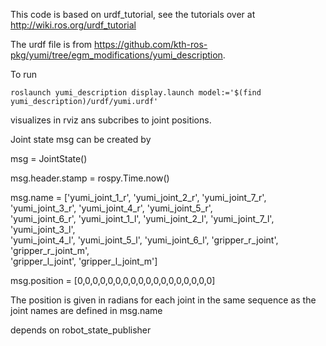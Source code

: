 This code is based on urdf_tutorial, see the tutorials over at http://wiki.ros.org/urdf_tutorial

The urdf file is from https://github.com/kth-ros-pkg/yumi/tree/egm_modifications/yumi_description. 

To run
```
roslaunch yumi_description display.launch model:='$(find yumi_description)/urdf/yumi.urdf'
```
visualizes in rviz ans subcribes to joint positions.

Joint state msg can be created by
    
msg = JointState()

msg.header.stamp = rospy.Time.now()

msg.name = ['yumi_joint_1_r', 'yumi_joint_2_r', 'yumi_joint_7_r', 'yumi_joint_3_r', 'yumi_joint_4_r', 'yumi_joint_5_r', \
            'yumi_joint_6_r', 'yumi_joint_1_l', 'yumi_joint_2_l', 'yumi_joint_7_l', 'yumi_joint_3_l', \
                'yumi_joint_4_l', 'yumi_joint_5_l', 'yumi_joint_6_l', 'gripper_r_joint', 'gripper_r_joint_m',\
                    'gripper_l_joint', 'gripper_l_joint_m']
                    
msg.position = [0,0,0,0,0,0,0,0,0,0,0,0,0,0,0,0,0,0]

The position is given in radians for each joint in the same sequence as the joint names are defined in msg.name 

depends on robot_state_publisher